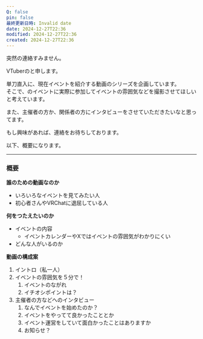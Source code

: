```yaml
---
Q: false
pin: false
最終更新日時: Invalid date
date: 2024-12-27T22:36
modified: 2024-12-27T22:36
created: 2024-12-27T22:36
---
```

  

  

突然の連絡すみません。

VTuberのと申します。

単刀直入に、現在イベントを紹介する動画のシリーズを企画しています。  
そこで、のイベントに実際に参加してイベントの雰囲気などを撮影させてほしいと考えています。  

また、主催者の方か、関係者の方にインタビューをさせていただきたいなと思ってます。

もし興味があれば、連絡をお待ちしております。

以下、概要になります。

  

  

---

  

### 概要

**誰のための動画なのか**

- いろいろなイベントを見てみたい人
- 初心者さんやVRChatに退屈している人

  

**何をつたえたいのか**

- イベントの内容
    - イベントカレンダーやXではイベントの雰囲気がわかりにくい
- どんな人がいるのか

  

**動画の構成案**

1. イントロ（私一人）
2. イベントの雰囲気を５分で！
    1. イベントのながれ
    2. イチオシポイントは？
3. 主催者の方などへのインタビュー
    1. なんでイベントを始めたのか？
    2. イベントをやってて良かったこととか
    3. イベント運営をしていて面白かったことはありますか
    4. お知らせ？